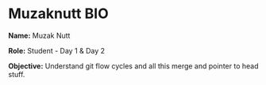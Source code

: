 # Muzaknutt BIO

**Name:** Muzak Nutt

**Role:** Student - Day 1 & Day 2

**Objective:** Understand git flow cycles and all this merge and pointer to head stuff.
